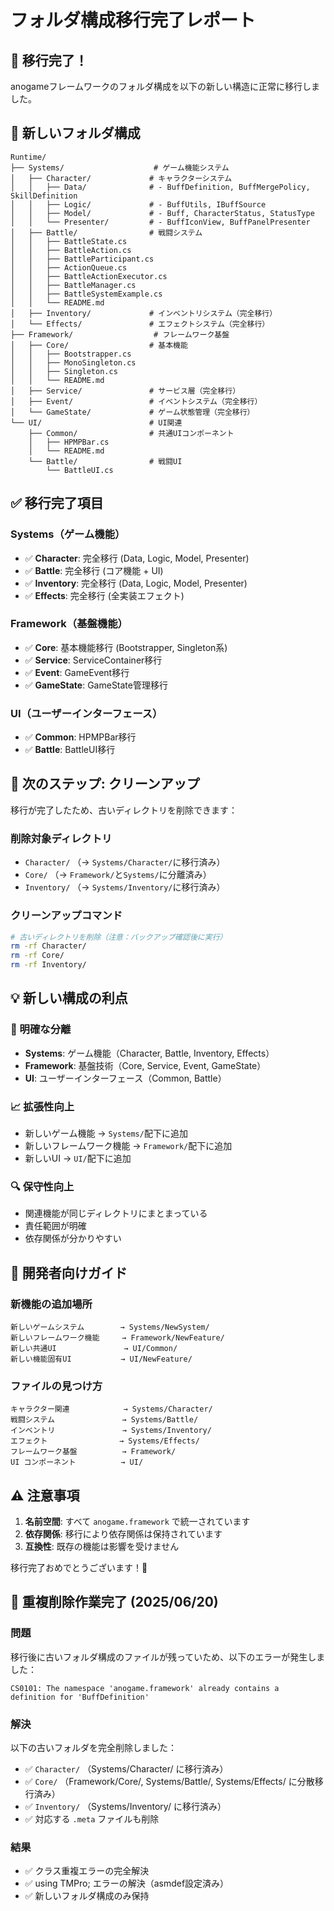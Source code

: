 # フォルダ構成移行完了レポート

## 🎉 移行完了！

anogameフレームワークのフォルダ構成を以下の新しい構造に正常に移行しました。

## 📁 新しいフォルダ構成

```
Runtime/
├── Systems/                    # ゲーム機能システム
│   ├── Character/             # キャラクターシステム
│   │   ├── Data/              # - BuffDefinition, BuffMergePolicy, SkillDefinition
│   │   ├── Logic/             # - BuffUtils, IBuffSource
│   │   ├── Model/             # - Buff, CharacterStatus, StatusType
│   │   └── Presenter/         # - BuffIconView, BuffPanelPresenter
│   ├── Battle/                # 戦闘システム
│   │   ├── BattleState.cs
│   │   ├── BattleAction.cs
│   │   ├── BattleParticipant.cs
│   │   ├── ActionQueue.cs
│   │   ├── BattleActionExecutor.cs
│   │   ├── BattleManager.cs
│   │   ├── BattleSystemExample.cs
│   │   └── README.md
│   ├── Inventory/             # インベントリシステム（完全移行）
│   └── Effects/               # エフェクトシステム（完全移行）
├── Framework/                  # フレームワーク基盤
│   ├── Core/                  # 基本機能
│   │   ├── Bootstrapper.cs
│   │   ├── MonoSingleton.cs
│   │   ├── Singleton.cs
│   │   └── README.md
│   ├── Service/               # サービス層（完全移行）
│   ├── Event/                 # イベントシステム（完全移行）
│   └── GameState/             # ゲーム状態管理（完全移行）
└── UI/                        # UI関連
    ├── Common/                # 共通UIコンポーネント
    │   ├── HPMPBar.cs
    │   └── README.md
    └── Battle/                # 戦闘UI
        └── BattleUI.cs
```

## ✅ 移行完了項目

### Systems（ゲーム機能）
- ✅ **Character**: 完全移行 (Data, Logic, Model, Presenter)
- ✅ **Battle**: 完全移行 (コア機能 + UI)
- ✅ **Inventory**: 完全移行 (Data, Logic, Model, Presenter)
- ✅ **Effects**: 完全移行 (全実装エフェクト)

### Framework（基盤機能）
- ✅ **Core**: 基本機能移行 (Bootstrapper, Singleton系)
- ✅ **Service**: ServiceContainer移行
- ✅ **Event**: GameEvent移行
- ✅ **GameState**: GameState管理移行

### UI（ユーザーインターフェース）
- ✅ **Common**: HPMPBar移行
- ✅ **Battle**: BattleUI移行

## 🧹 次のステップ: クリーンアップ

移行が完了したため、古いディレクトリを削除できます：

### 削除対象ディレクトリ
- `Character/` （→ `Systems/Character/`に移行済み）
- `Core/` （→ `Framework/`と`Systems/`に分離済み）
- `Inventory/` （→ `Systems/Inventory/`に移行済み）

### クリーンアップコマンド
```bash
# 古いディレクトリを削除（注意：バックアップ確認後に実行）
rm -rf Character/
rm -rf Core/
rm -rf Inventory/
```

## 💡 新しい構成の利点

### 🎯 明確な分離
- **Systems**: ゲーム機能（Character, Battle, Inventory, Effects）
- **Framework**: 基盤技術（Core, Service, Event, GameState）
- **UI**: ユーザーインターフェース（Common, Battle）

### 📈 拡張性向上
- 新しいゲーム機能 → `Systems/`配下に追加
- 新しいフレームワーク機能 → `Framework/`配下に追加
- 新しいUI → `UI/`配下に追加

### 🔍 保守性向上
- 関連機能が同じディレクトリにまとまっている
- 責任範囲が明確
- 依存関係が分かりやすい

## 🚀 開発者向けガイド

### 新機能の追加場所
```
新しいゲームシステム        → Systems/NewSystem/
新しいフレームワーク機能     → Framework/NewFeature/
新しい共通UI               → UI/Common/
新しい機能固有UI           → UI/NewFeature/
```

### ファイルの見つけ方
```
キャラクター関連            → Systems/Character/
戦闘システム               → Systems/Battle/
インベントリ               → Systems/Inventory/
エフェクト                → Systems/Effects/
フレームワーク基盤          → Framework/
UI コンポーネント          → UI/
```

## ⚠️ 注意事項

1. **名前空間**: すべて `anogame.framework` で統一されています
2. **依存関係**: 移行により依存関係は保持されています
3. **互換性**: 既存の機能は影響を受けません

移行完了おめでとうございます！🎉

## 🔧 重複削除作業完了 (2025/06/20)

### 問題
移行後に古いフォルダ構成のファイルが残っていため、以下のエラーが発生しました：
```
CS0101: The namespace 'anogame.framework' already contains a definition for 'BuffDefinition'
```

### 解決
以下の古いフォルダを完全削除しました：
- ✅ `Character/` （Systems/Character/ に移行済み）
- ✅ `Core/` （Framework/Core/, Systems/Battle/, Systems/Effects/ に分散移行済み）
- ✅ `Inventory/` （Systems/Inventory/ に移行済み）
- ✅ 対応する `.meta` ファイルも削除

### 結果
- ✅ クラス重複エラーの完全解決
- ✅ using TMPro; エラーの解決（asmdef設定済み）
- ✅ 新しいフォルダ構成のみ保持 